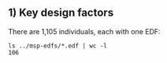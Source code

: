 ## 1) Key design factors


There are 1,105 individuals, each with one EDF:

```
ls ../msp-edfs/*.edf | wc -l
106
```
